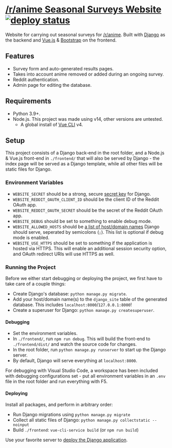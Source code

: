 # [/r/anime Seasonal Surveys Website](https://survey.r-anime.moe/) [![deploy status](https://img.shields.io/github/deployments/r-anime/surveysite/production?label=deploy)](https://github.com/r-anime/surveysite/deployments/activity_log?environment=production)

Website for carrying out seasonal surveys for [/r/anime](https://www.reddit.com/r/anime/). Built with [Django](https://www.djangoproject.com/) as the backend and [Vue.js](https://vuejs.org/) & [Bootstrap](https://getbootstrap.com/) on the frontend.

## Features

* Survey form and auto-generated results pages.
* Takes into account anime removed or added during an ongoing survey.
* Reddit authentication.
* Admin page for editing the database.

## Requirements

* Python 3.9+.
* Node.js. This project was made using v14, other versions are untested.
  * A global install of [Vue CLI](https://cli.vuejs.org/) v4.

## Setup

This project consists of a Django back-end in the root folder, and a Node.js & Vue.js front-end in `./frontend/` that will also be served by Django - the index page will be served as a Django template, while all other files will be static files for Django.

### Environment Variables
* `WEBSITE_SECRET` should be a strong, secure [secret key](https://docs.djangoproject.com/en/3.1/ref/settings/#secret-key) for Django.
* `WEBSITE_REDDIT_OAUTH_CLIENT_ID` should be the client ID of the Reddit OAuth app.
* `WEBSITE_REDDIT_OAUTH_SECRET` should be the secret of the Reddit OAuth app.
* `WEBSITE_DEBUG` should be set to something to enable debug mode.
* `WEBSITE_ALLOWED_HOSTS` should be [a list of host/domain names](https://docs.djangoproject.com/en/3.1/ref/settings/#std:setting-ALLOWED_HOSTS) Django should serve, seperated by semicolons (`;`). This list is optional if debug mode is enabled.
* `WEBSITE_USE_HTTPS` should be set to something if the application is hosted via HTTPS. This will enable an additional session security option, and OAuth redirect URIs will use HTTPS as well.

### Running the Project

Before we either start debugging or deploying the project, we first have to take care of a couple things:

* Create Django's database: `python manage.py migrate`.
* Add your host/domain name(s) to the `django_site` table of the generated database. This includes `localhost:8000`/`127.0.0.1:8000`!
* Create a superuser for Django: `python manage.py createsuperuser`.

#### Debugging

* Set the environment variables.
* In `./frontend/`, run `npm run debug`. This will build the front-end to `./frontend/dist/` and watch the source code for changes.
* In the root folder, run `python manage.py runserver` to start up the Django server.
* By default, Django will serve everything at `localhost:8000`.

For debugging with Visual Studio Code, a workspace has been included with debugging configurations set - put all environment variables in an `.env` file in the root folder and run everything with F5.

#### Deploying

Install all packages, and perform in arbitrary order:

* Run Django migrations using `python manage.py migrate`
* Collect all static files of Django: `python manage.py collectstatic --noinput`
* Build `./frontend`: `vue-cli-service build` (or `npm run build`)

Use your favorite server to [deploy the Django application](https://docs.djangoproject.com/en/4.0/howto/deployment/).
